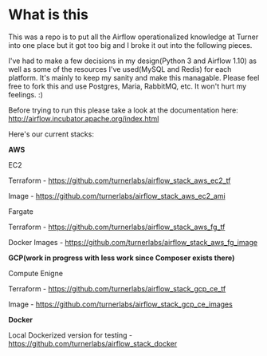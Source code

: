 # What is this

This was a repo is to put all the Airflow operationalized knowledge at Turner into one place but it got too big and I broke it out into the following pieces.

I've had to make a few decisions in my design(Python 3 and Airflow 1.10) as well as some of the resources I've used(MySQL and Redis) for each platform.  It's mainly to keep my sanity and make this managable.  Please feel free to fork this and use Postgres, Maria, RabbitMQ, etc.  It won't hurt my feelings.  :)

Before trying to run this please take a look at the documentation here:  http://airflow.incubator.apache.org/index.html

Here's our current stacks:

**AWS**

EC2

Terraform - https://github.com/turnerlabs/airflow_stack_aws_ec2_tf

Image - https://github.com/turnerlabs/airflow_stack_aws_ec2_ami

Fargate

Terraform - https://github.com/turnerlabs/airflow_stack_aws_fg_tf

Docker Images - https://github.com/turnerlabs/airflow_stack_aws_fg_image


**GCP(work in progress with less work since Composer exists there)**

Compute Enigne

Terraform - https://github.com/turnerlabs/airflow_stack_gcp_ce_tf

Image - https://github.com/turnerlabs/airflow_stack_gcp_ce_images

**Docker**

Local Dockerized version for testing - https://github.com/turnerlabs/airflow_stack_docker
